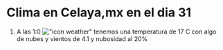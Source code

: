# Clima en Celaya,mx en el dia 31

1. A las 1:0 !["icon weather"](http://openweathermap.org/img/w/02n.png) tenemos una temperatura de 17 C con algo de nubes y  vientos de 4.1 y nubosidad al 20%
